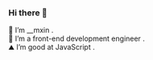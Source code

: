 ### Hi there 👋

<!--
**mxin-d/mxin-d** is a ✨ _special_ ✨ repository because its `README.md` (this file) appears on your GitHub profile. -->

🔭 I’m __mxin . <br/>
🌱 I’m a front-end development engineer . <br/>
⛰ I’m good at JavaScript . <br/>
<!-- - 🤔 I’m looking for help with ...
- 💬 Ask me about ...
- 📫 How to reach me: ...
- 😄 Pronouns: ...
- ⚡ Fun fact: ... -->

